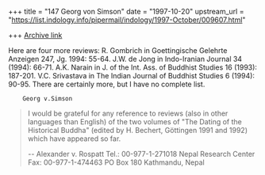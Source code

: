 +++
title = "147 Georg von Simson"
date = "1997-10-20"
upstream_url = "https://list.indology.info/pipermail/indology/1997-October/009607.html"

+++
[Archive link](https://list.indology.info/pipermail/indology/1997-October/009607.html)

Here are four more reviews:
   R. Gombrich in Goettingische Gelehrte Anzeigen 247, Jg. 1994: 55-64.
   J.W. de Jong in Indo-Iranian Journal 34 (1994): 66-71.
   A.K. Narain in J. of the Int. Ass. of Buddhist Studies 16 (1993): 187-201.
   V.C. Srivastava in The Indian Journal of Buddhist Studies 6 (1994): 90-95.
There are certainly more, but I have no complete list.

        Georg v.Simson

>I would be grateful for any reference to reviews (also in other
>languages than English) of the two volumes of "The Dating of the
>Historical Buddha" (edited by H. Bechert, Göttingen 1991 and 1992) which
>have appeared so far.
>
>--
>Alexander v. Rospatt                      Tel.: 00-977-1-271018
>Nepal Research Center                         Fax:  00-977-1-474463
>PO Box 180
>Kathmandu, Nepal



